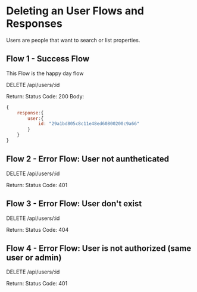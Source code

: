# Deleting an User Flows and Responses
Users are people that want to search or list properties.

## Flow 1 - Success Flow
This Flow is the happy day flow

DELETE /api/users/:id

Return:
Status Code: 200
Body:
```javascript
{
	response:{
		user:{
			id: "29a1bd805c8c11e48ed60800200c9a66"
		}
	}	
} 
```

## Flow 2 - Error Flow: User not auntheticated

DELETE /api/users/:id


Return:
Status Code: 401


## Flow 3 - Error Flow: User don't exist

DELETE /api/users/:id


Return:
Status Code: 404


## Flow 4 - Error Flow: User is not authorized (same user or admin)

DELETE /api/users/:id


Return:
Status Code: 401
